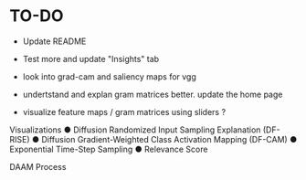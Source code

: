 # TO-DO
- Update README
- Test more and update "Insights" tab
- look into grad-cam and saliency maps for vgg
- undertstand and explan gram matrices better. update the home page

- visualize feature maps / gram matrices using sliders ?

Visualizations
● Diffusion Randomized Input Sampling
Explanation (DF-RISE)
● Diffusion Gradient-Weighted Class
Activation Mapping (DF-CAM)
● Exponential Time-Step Sampling
● Relevance Score

DAAM Process